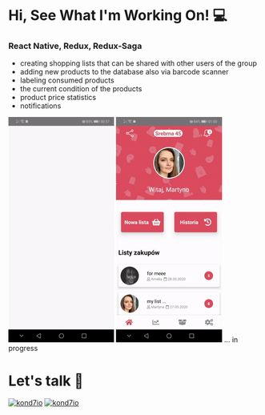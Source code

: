 # Hi, See What I'm Working On! :computer:
### React Native, Redux, Redux-Saga
* creating shopping lists that can be shared with other users of the group
* adding new products to the database also via barcode scanner
* labeling consumed products
* the current condition of the products
* product price statistics
* notifications


<img  src="https://github.com/kond7io/kond7io/blob/master/gif1.gif?raw=true">
<img  src="https://github.com/kond7io/kond7io/blob/master/gif2.gif?raw=true"> ... in progress

# Let's talk 💬
[<img alt="kond7io" width="50px" src="https://lh3.googleusercontent.com/fqYJHtyzZzA4vacRzeJoB93QNvA5-mvR-8UB5oVLxdYDSTpfLp_KgYD4IqVGJUgFEJo" />][linkedin]
[<img alt="kond7io" width="50px" src="https://cdn1.iconfinder.com/data/icons/logotypes/32/square-facebook-512.png" />][facebook]

[linkedin]: https://www.linkedin.com/in/konrad-walentek/
[facebook]: https://www.facebook.com/konrad.walentek

